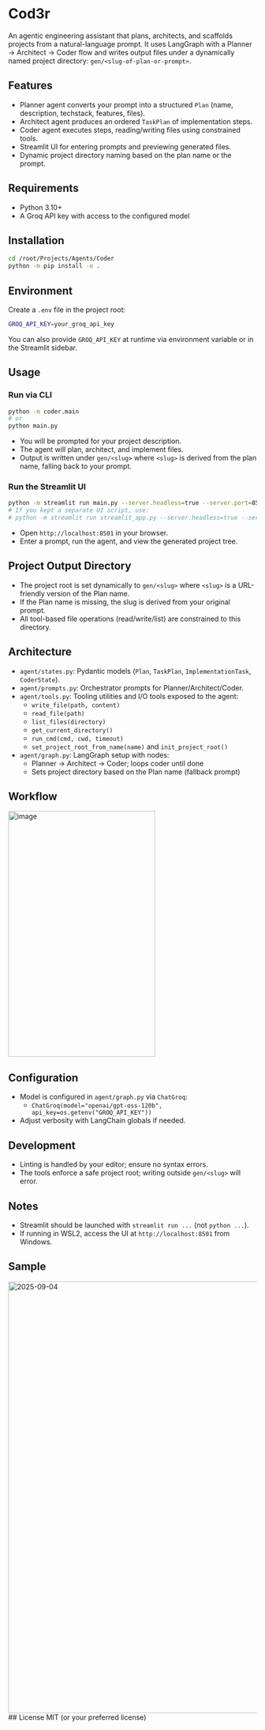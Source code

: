 # Cod3r

An agentic engineering assistant that plans, architects, and scaffolds projects from a natural-language prompt. It uses LangGraph with a Planner → Architect → Coder flow and writes output files under a dynamically named project directory: `gen/<slug-of-plan-or-prompt>`.

## Features
- Planner agent converts your prompt into a structured `Plan` (name, description, techstack, features, files).
- Architect agent produces an ordered `TaskPlan` of implementation steps.
- Coder agent executes steps, reading/writing files using constrained tools.
- Streamlit UI for entering prompts and previewing generated files.
- Dynamic project directory naming based on the plan name or the prompt.

## Requirements
- Python 3.10+
- A Groq API key with access to the configured model

## Installation
```bash
cd /root/Projects/Agents/Coder
python -m pip install -e .
```

## Environment
Create a `.env` file in the project root:
```bash
GROQ_API_KEY=your_groq_api_key
```
You can also provide `GROQ_API_KEY` at runtime via environment variable or in the Streamlit sidebar.

## Usage

### Run via CLI
```bash
python -m coder.main
# or
python main.py
```
- You will be prompted for your project description.
- The agent will plan, architect, and implement files.
- Output is written under `gen/<slug>` where `<slug>` is derived from the plan name, falling back to your prompt.

### Run the Streamlit UI
```bash
python -m streamlit run main.py --server.headless=true --server.port=8501
# If you kept a separate UI script, use:
# python -m streamlit run streamlit_app.py --server.headless=true --server.port=8501
```
- Open `http://localhost:8501` in your browser.
- Enter a prompt, run the agent, and view the generated project tree.

## Project Output Directory
- The project root is set dynamically to `gen/<slug>` where `<slug>` is a URL-friendly version of the Plan name.
- If the Plan name is missing, the slug is derived from your original prompt.
- All tool-based file operations (read/write/list) are constrained to this directory.

## Architecture
- `agent/states.py`: Pydantic models (`Plan`, `TaskPlan`, `ImplementationTask`, `CoderState`).
- `agent/prompts.py`: Orchestrator prompts for Planner/Architect/Coder.
- `agent/tools.py`: Tooling utilities and I/O tools exposed to the agent:
  - `write_file(path, content)`
  - `read_file(path)`
  - `list_files(directory)`
  - `get_current_directory()`
  - `run_cmd(cmd, cwd, timeout)`
  - `set_project_root_from_name(name)` and `init_project_root()`
- `agent/graph.py`: LangGraph setup with nodes:
  - Planner → Architect → Coder; loops coder until done
  - Sets project directory based on the Plan name (fallback prompt)
    
## Workflow
<img width="298" height="498" alt="image" src="https://github.com/user-attachments/assets/0fba1baf-46a3-4957-8865-bad40356c9bf" />

## Configuration
- Model is configured in `agent/graph.py` via `ChatGroq`:
  - `ChatGroq(model="openai/gpt-oss-120b", api_key=os.getenv("GROQ_API_KEY"))`
- Adjust verbosity with LangChain globals if needed.

## Development
- Linting is handled by your editor; ensure no syntax errors.
- The tools enforce a safe project root; writing outside `gen/<slug>` will error.

## Notes
- Streamlit should be launched with `streamlit run ...` (not `python ...`).
- If running in WSL2, access the UI at `http://localhost:8501` from Windows.
## Sample
<img width="1894" height="874" alt="2025-09-04" src="https://github.com/user-attachments/assets/b9e0e2b8-e288-4cf6-9401-64a1d7a39cca" />
## License
MIT (or your preferred license)

